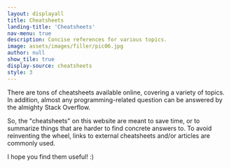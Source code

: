 ```yaml
---
layout: displayall
title: Cheatsheets
landing-title: 'Cheatsheets'
nav-menu: true
description: Concise references for various topics.
image: assets/images/filler/pic06.jpg
author: null
show_tile: true
display-source: cheatsheets
style: 3
---
```


<p>There are tons of cheatsheets available online, covering a variety of topics. In addition, almost any programming-related question can be answered by the almighty Stack Overflow.</p>

<p>So, the "cheatsheets" on this website are meant to save time, or to summarize things that are harder to find concrete answers to. To avoid reinventing the wheel, links to external cheatsheets and/or articles are commonly used.</p>

<p>I hope you find them useful! :)</p>

